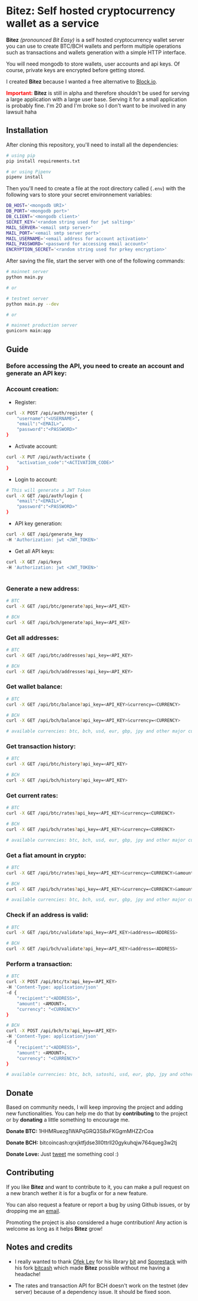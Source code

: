 Bitez: Self hosted cryptocurrency wallet as a service
==============================================

**Bitez** _(pronounced Bit Easy)_ is a self hosted cryptocurrency wallet server you can use to create BTC/BCH wallets and perform multiple operations such as transactions and wallets generation with a simple HTTP interface.

You will need mongodb to store wallets, user accounts and api keys. Of course, private keys are encrypted before getting stored.

I created **Bitez** because I wanted a free alternative to [Block.io](https://block.io/).

<span style="color: red;"><strong>Important:</strong></span>
**Bitez** is still in alpha and therefore shouldn't be used for serving a large application with a large user base. Serving it for a small application is probably fine. I'm 20 and I'm broke so I don't want to be involved in any lawsuit haha

Installation
------------
After cloning this repository, you'll need to install all the dependencies:
```bash
# using pip
pip install requirements.txt

# or using Pipenv
pipenv install
```
Then you'll need to create a file at the root directory called (`.env`) with the following vars to store your secret environnement variables:
```bash
DB_HOST='<mongodb URI>'
DB_PORT='<mongodb port>'
DB_CLIENT='<mongodb client>'
SECRET_KEY='<random string used for jwt salting>'
MAIL_SERVER='<email smtp server>'
MAIL_PORT='<email smtp server port>'
MAIL_USERNAME='<email address for account activation>'
MAIL_PASSWORD='<password for accessing email account>'
ENCRYPTION_SECRET='<random string used for prkey encryption>'
```
After saving the file, start the server with one of the following commands:
```bash
# mainnet server
python main.py

# or

# testnet server
python main.py --dev

# or

# mainnet production server
gunicorn main:app
```

## Guide

### Before accessing the API, you need to create an account and generate an API key:

### Account creation:
* Register:
```bash
curl -X POST /api/auth/register {
    "username":"<USERNAME>",
    "email":"<EMAIL>",
    "password":"<PASSWORD>"
}
```

* Activate account:
```bash
curl -X PUT /api/auth/activate {
    "activation_code":"<ACTIVATION_CODE>"
}
```

* Login to account:
```bash
# This will generate a JWT Token
curl -X GET /api/auth/login {
    "email":"<EMAIL>",
    "password":"<PASSWORD>"
}
```

* API key generation:
```bash
curl -X GET /api/generate_key
-H 'Authorization: jwt <JWT_TOKEN>'
```

* Get all API keys:
```bash
curl -X GET /api/keys
-H 'Authorization: jwt <JWT_TOKEN>'
```
#
### Generate a new address:
```bash
# BTC
curl -X GET /api/btc/generate?api_key=<API_KEY>

# BCH
curl -X GET /api/bch/generate?api_key=<API_KEY>
```

### Get all addresses:
```bash
# BTC
curl -X GET /api/btc/addresses?api_key=<API_KEY>

# BCH
curl -X GET /api/bch/addresses?api_key=<API_KEY>
```

### Get wallet balance:
```bash
# BTC
curl -X GET /api/btc/balance?api_key=<API_KEY>&currency=<CURRENCY>

# BCH
curl -X GET /api/bch/balance?api_key=<API_KEY>&currency=<CURRENCY>

# available currencies: btc, bch, usd, eur, gbp, jpy and other major currencies like cad and chf
```

### Get transaction history:
```bash
# BTC
curl -X GET /api/btc/history?api_key=<API_KEY>

# BCH
curl -X GET /api/bch/history?api_key=<API_KEY>
```

### Get current rates:
```bash
# BTC
curl -X GET /api/btc/rates?api_key=<API_KEY>&currency=<CURRENCY>

# BCH
curl -X GET /api/bch/rates?api_key=<API_KEY>&currency=<CURRENCY>

# available currencies: btc, bch, usd, eur, gbp, jpy and other major currencies like cad and chf
```

### Get a fiat amount in crypto:
```bash
# BTC
curl -X GET /api/btc/rates?api_key=<API_KEY>&currency=<CURRENCY>&amount=<AMOUNT>

# BCH
curl -X GET /api/bch/rates?api_key=<API_KEY>&currency=<CURRENCY>&amount=<AMOUNT>

# available currencies: btc, bch, usd, eur, gbp, jpy and other major currencies like cad and chf
```

### Check if an address is valid:
```bash
# BTC
curl -X GET /api/btc/validate?api_key=<API_KEY>&address=<ADDRESS>

# BCH
curl -X GET /api/bch/validate?api_key=<API_KEY>&address=<ADDRESS>
```

### Perform a transaction:
```bash
# BTC
curl -X POST /api/btc/tx?api_key=<API_KEY>
-H 'Content-Type: application/json'
-d {
    "recipient":"<ADDRESS>",
    "amount": <AMOUNT>,
    "currency": "<CURRENCY>"
}

# BCH
curl -X POST /api/bch/tx?api_key=<API_KEY>
-H 'Content-Type: application/json'
-d {
    "recipient":"<ADDRESS>",
    "amount": <AMOUNT>,
    "currency": "<CURRENCY>"
}

# available currencies: btc, bch, satoshi, usd, eur, gbp, jpy and other major currencies like cad and chf
```

Donate
------------

Based on community needs, I will keep improving the project and adding new functionalities. You can help me do that by **contributing** to the project or by **donating** a little something to encourage me.

**Donate BTC:** 1HHMRuezg1WAPqGRQ3S8xFKGgmMHZZrCoa

**Donate BCH:** bitcoincash:qrxjktfjdse3ll0ttrll20gykuhqjw764queg3w2tj

**Donate Love:** Just [tweet](https://twitter.com/merwanedr) me something cool :)

Contributing
------------
If you like **Bitez** and want to contribute to it, you can make a pull request on a new branch wether it is for a bugfix or for a new feature. 

You can also request a feature or report a bug by using Github issues, or by dropping me an [email](mailto:merwanedr@gmail.com).

Promoting the project is also considered a huge contribution! Any action is welcome as long as it helps **Bitez** grow! 

Notes and credits
------------
* I really wanted to thank [Ofek Lev](https://github.com/ofek) for his library [bit](https://github.com/ofek/bit) and [Sporestack](https://github.com/sporestack) with his fork [bitcash](https://github.com/sporestack/bitcash) which made **Bitez** possible without me having a headache!

* The rates and transaction API for BCH doesn't work on the testnet (dev server) because of a dependency issue. It should be fixed soon.